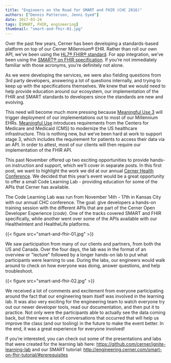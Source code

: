 ```yaml
---
title: "Engineers on the Road for SMART and FHIR (CHC 2016)"
authors: ["Dennis Patterson, Jenni Syed"]
date: 2017-03-24
tags: [SMART, FHIR, engineering]
thumbnail: "smart-and-fhir-01.jpg"
---
```


Over the past few years, Cerner has been developing a standards-based platform on top of our Cerner Millennium® EHR.  Rather than roll our own API, we’ve been using the [HL7® FHIR® standard](http://hl7.org/fhir/overview-dev.html).  For app integration, we’ve been using the [SMART® on FHIR specification](http://docs.smarthealthit.org/).  If you’re not immediately familiar with those acronyms, you’re definitely not alone.

As we were developing the services, we were also fielding questions from 3rd party developers, answering a lot of questions internally, and trying to keep up with the specifications themselves. We knew that we would need to help provide education around our ecosystem, our implementation of the FHIR and SMART standards to developers since the standards are new and evolving.

This need will become much more pressing because [Meaningful Use 3](https://www.healthit.gov/providers-professionals/how-attain-meaningful-use) will trigger deployment of our implementations out to most of our Millennium EHRs.  [Meaningful Use](https://www.cdc.gov/ehrmeaningfuluse/introduction.html) introduces requirements from the Centers for Medicare and Medicaid (CMS) to modernize the US healthcare infrastructure.  This is nothing new, but we’ve been hard at work to support stage 3, which includes the requirement for patients to access their data via an API.  In order to attest, most of our clients will then require our implementation of the FHIR API.

This past November offered up two exciting opportunities to provide hands-on instruction and support, which we’ll cover in separate posts.  In this first post, we want to highlight the work we did at our annual [Cerner Health Conference](https://blogs.cerner.com/blog/CHC16-Summary-UK/).  We decided that this year’s event would be a great opportunity to offer a small Code Learning Lab - providing education for some of the APIs that Cerner has available.

The Code Learning Lab was run from November 14th - 17th in Kansas City with our annual CHC conference. The goal: give developers a hands-on training session with the different APIs that are part of the Cerner Open Developer Experience (_code_). One of the tracks covered SMART and FHIR specifically, while another went over some of the APIs available with our HealtheIntent and HealtheLife platforms. 

{{< figure src="smart-and-fhir-01.jpg" >}}

We saw participation from many of our clients and partners, from both the US and Canada. Over the four days, the lab was in the format of an overview or "lecture" followed by a longer hands-on lab to put what participants were learning to use. During the labs, our engineers would walk around to check on how everyone was doing, answer questions, and help troubleshoot.

{{< figure src="smart-and-fhir-02.jpg" >}}

We received a lot of comments and excitement from everyone participating around the fact that our engineering team itself was involved in the learning lab. It was also very exciting for the engineering team to watch everyone try out our newer developer tools, read our documentation, and then put it to practice. Not only were the participants able to actually see the data coming back, but there were a lot of conversations that occurred that will help us improve the class (and our tooling) in the future to make the event better. In the end, it was a great experience for everyone involved!

If you’re interested, you can check out some of the presentations and labs that were created for the learning lab here: https://github.com/cerner/ignite-learning-lab and our SMART tutorial: http://engineering.cerner.com/smart-on-fhir-tutorial/#prerequisites

